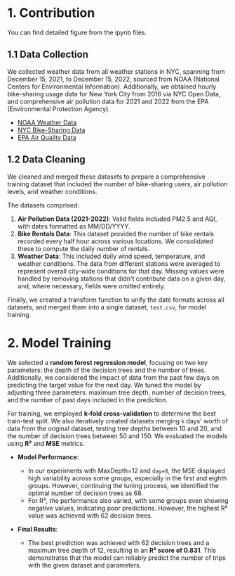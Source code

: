 # 1. Contribution

You can find detailed figure from the ipynb files.

## 1.1 Data Collection

We collected weather data from all weather stations in NYC, spanning from December 15, 2021, to December 15, 2022, sourced from NOAA (National Centers for Environmental Information). Additionally, we obtained hourly bike-sharing usage data for New York City from 2016 via NYC Open Data, and comprehensive air pollution data for 2021 and 2022 from the EPA (Environmental Protection Agency).

- [NOAA Weather Data](https://www.ncei.noaa.gov/cdo-web/)
- [NYC Bike-Sharing Data](https://data.cityofnewyork.us/Transportation/Bicycle-Counts/uczf-rk3c)
- [EPA Air Quality Data](https://www.epa.gov/outdoor-air-quality-data/download-daily-data)

## 1.2 Data Cleaning

We cleaned and merged these datasets to prepare a comprehensive training dataset that included the number of bike-sharing users, air pollution levels, and weather conditions.

The datasets comprised:
1. **Air Pollution Data (2021-2022)**: Valid fields included PM2.5 and AQI, with dates formatted as MM/DD/YYYY.
2. **Bike Rentals Data**: This dataset provided the number of bike rentals recorded every half hour across various locations. We consolidated these to compute the daily number of rentals.
3. **Weather Data**: This included daily wind speed, temperature, and weather conditions. The data from different stations were averaged to represent overall city-wide conditions for that day. Missing values were handled by removing stations that didn't contribute data on a given day, and, where necessary, fields were omitted entirely.

Finally, we created a transform function to unify the date formats across all datasets, and merged them into a single dataset, `test.csv`, for model training.


# 2. Model Training

We selected a **random forest regression model**, focusing on two key parameters: the depth of the decision trees and the number of trees. Additionally, we considered the impact of data from the past few days on predicting the target value for the next day. We tuned the model by adjusting three parameters: maximum tree depth, number of decision trees, and the number of past days included in the prediction.

For training, we employed **k-fold cross-validation** to determine the best train-test split. We also iteratively created datasets merging `k` days' worth of data from the original dataset, testing tree depths between 10 and 20, and the number of decision trees between 50 and 150. We evaluated the models using **R²** and **MSE** metrics.

- **Model Performance**: 
    - In our experiments with MaxDepth=12 and `day=8`, the MSE displayed high variability across some groups, especially in the first and eighth groups. However, continuing the tuning process, we identified the optimal number of decision trees as 68.
    - For R², the performance also varied, with some groups even showing negative values, indicating poor predictions. However, the highest R² value was achieved with 62 decision trees.

- **Final Results**: 
    - The best prediction was achieved with 62 decision trees and a maximum tree depth of 12, resulting in an **R² score of 0.831**. This demonstrates that the model can reliably predict the number of trips with the given dataset and parameters.
